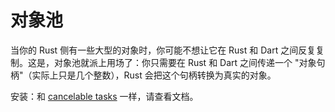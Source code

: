 # 对象池

当你的 Rust 侧有一些大型的对象时，你可能不想让它在 Rust 和 Dart 之间反复复制。这是，对象池就派上用场了：你只需要在 Rust 和 Dart
之间传递一个 "对象句柄"（实际上只是几个整数），Rust 会把这个句柄转换为真实的对象。

安装：和 [cancelable tasks](cancelable_task.md) 一样，请查看文档。
